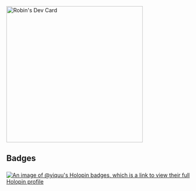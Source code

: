 <a href="https://app.daily.dev/yiqu"><img src="https://api.daily.dev/devcards/v2/QU0ry129IbiYetLnEnwMI.png?type=default&r=uz2" width="356" alt="Robin's Dev Card"/></a>

<h2 align="left">Badges</h2>

###
[![An image of @yiquu's Holopin badges, which is a link to view their full Holopin profile](https://holopin.me/yiquu)](https://holopin.io/@yiquu)
